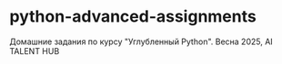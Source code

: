 # python-advanced-assignments
Домашние задания по курсу "Углубленный Python". Весна 2025, AI TALENT HUB
